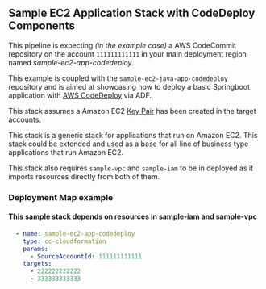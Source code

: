 ## Sample EC2 Application Stack with CodeDeploy Components

This pipeline is expecting *(in the example case)* a AWS CodeCommit repository on the account `111111111111` in your main deployment region named *sample-ec2-app-codedeploy*.

This example is coupled with the `sample-ec2-java-app-codedeploy` repository and is aimed at showcasing how to deploy a basic Springboot application with [AWS CodeDeploy](https://docs.aws.amazon.com/codedeploy/latest/userguide/welcome.html) via ADF.

This stack assumes a Amazon EC2 [Key Pair](https://docs.aws.amazon.com/AWSEC2/latest/UserGuide/ec2-key-pairs.html) has been created in the target accounts.

This stack is a generic stack for applications that run on Amazon EC2. This stack could be extended and used as a base for all line of business type applications that run Amazon EC2.

This stack also requires `sample-vpc` and `sample-iam` to be in deployed as it imports resources directly from both of them.

### Deployment Map example

#### This sample stack depends on resources in sample-iam and sample-vpc

```yaml
  - name: sample-ec2-app-codedeploy
    type: cc-cloudformation
    params:
      - SourceAccountId: 111111111111
    targets:
      - 222222222222
      - 333333333333
```
